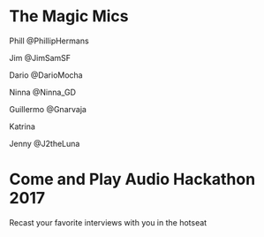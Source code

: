 # The Magic Mics
Phill @PhillipHermans

Jim @JimSamSF

Dario @DarioMocha

Ninna @Ninna_GD

Guillermo @Gnarvaja

Katrina

Jenny @J2theLuna
# Come and Play Audio Hackathon 2017

Recast your favorite interviews with you in the hotseat
